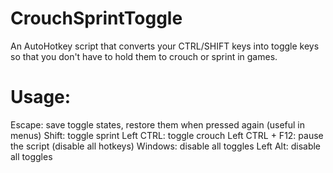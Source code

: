 # CrouchSprintToggle
An AutoHotkey script that converts your CTRL/SHIFT keys into toggle keys so that you don't have to hold them to crouch or sprint in games.

# Usage:

Escape: save toggle states, restore them when pressed again (useful in menus)
Shift: toggle sprint
Left CTRL: toggle crouch
Left CTRL + F12: pause the script (disable all hotkeys)
Windows: disable all toggles
Left Alt: disable all toggles